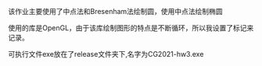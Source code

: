 该作业主要使用了中点法和Bresenham法绘制圆，使用中点法绘制椭圆

使用的库是OpenGL，由于该库绘制图形的特点是不断循环，所以我设置了标记来记录。

可执行文件exe放在了release文件夹下,名字为CG2021-hw3.exe